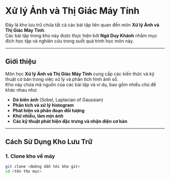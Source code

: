 # Xử lý Ảnh và Thị Giác Máy Tính

Đây là kho lưu trữ chứa tất cả các bài tập liên quan đến môn **Xử lý Ảnh và Thị Giác Máy Tính**.  
Các bài tập trong kho này được thực hiện bởi **Ngô Duy Khánh** nhằm mục đích học tập và nghiên cứu trong suốt quá trình học môn này.

---

## Giới thiệu

Môn học **Xử lý Ảnh và Thị Giác Máy Tính** cung cấp các kiến thức và kỹ thuật cơ bản trong việc xử lý và phân tích hình ảnh số.  
Kho này chứa mã nguồn của các bài tập và ví dụ, bao gồm nhiều chủ đề khác nhau như:

- **Dò biên ảnh** (Sobel, Laplacian of Gaussian)  
- **Phân tích và xử lý histogram**  
- **Phát hiện và phân đoạn đối tượng**  
- **Khử nhiễu, làm mịn ảnh**  
- **Các kỹ thuật phát hiện đặc trưng và nhận diện cơ bản**

---

## Cách Sử Dụng Kho Lưu Trữ

### 1. Clone kho về máy

```bash
git clone <đường dẫn tới kho git>
cd <tên thư mục>
